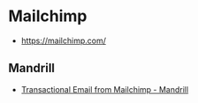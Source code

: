 # Mailchimp

- https://mailchimp.com/

## Mandrill

- [Transactional Email from Mailchimp - Mandrill](http://mandrill.com/)

